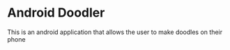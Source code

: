 # Android Doodler

This is an android application that allows the user to make doodles on their phone
